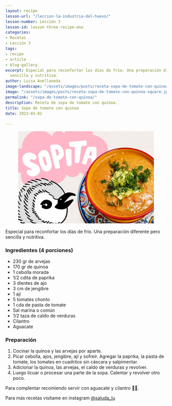 ```yaml
---
layout: recipe
lesson-url: "/leccion-la-industria-del-huevo/"
lesson-number: Lección 3
lesson-id: lesson-three-recipe-one
categories:
- Recetas
- Lección 3
tags:
- recipe
- article
- blog-gallery
excerpt: Especial para reconfortar los días de frío. Una preparación diferente pero
  sencilla y nutritiva.
author: Luisa Avellaneda
image-landscape: "/assets/images/posts/receta-sopa-de-tomate-con-quinoa-landscape.jpg"
image: "/assets/images/posts/receta-sopa-de-tomate-con-quinoa-square.jpg"
permalink: "/sopa-de-tomate-con-quinoa/"
description: Receta de sopa de tomate con quinoa.
title: Sopa de tomate con quinoa
date: 2023-03-01

---
```

<figure>
<img src="../assets/images/posts/receta-sopa-de-tomate-con-quinoa-landscape.jpg">
</figure>

<p class="post-content-p post-content-space">Especial para reconfortar los días de frío. Una preparación diferente pero sencilla y nutritiva.</p>

<h3>Ingredientes (4 porciones)</h3>

<ul>
<li>230 gr de arvejas</li>
<li>170 gr de quinoa</li>
<li>1 cebolla morada</li>
<li>1/2 cdita de paprika</li>
<li>3 dientes de ajo</li>
<li>3 cm de jengibre</li>
<li>1 ají</li>
<li>5 tomates chonto</li>
<li>1 cda de pasta de tomate</li>
<li>Sal marina o común</li>
<li>1/2 taza de caldo de verduras</li>
<li>Cilantro</li>
<li>Aguacate</li>
</ul>

<h3>Preparación</h3>

<ol>
<li>Cocinar la quinoa y las arvejas por aparte.</li>
<li>Picar cebolla, ajos, jengibre, ají y sofreír. Agregar la paprika, la pasta de tomate, los tomates en cuadritos sin cáscara y salpimentar.</li>
<li>Adicionar la quinoa, las arvejas, el caldo de verduras y revolver.</li>
<li>Luego licuar o procesar una parte de la sopa. Calentar y revolver otro poco.</li>
</ol>

<p>Para complentar recomiendo servir con aguacate y cilantro 💚😋.</p>

<p class="post-content-p post-content-space">Para más recetas visítame en instagram <a class="link" target="_blank" href="https://www.instagram.com/saluda_lu">@saluda_lu</a></p>
